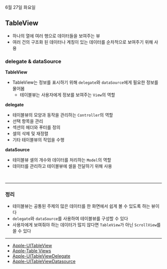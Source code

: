 6월 27일 화요일

## TableView
- 하나의 열에 여러 행으로 데이터들을 보여주는 뷰
- 여러 건의 구조화 된 데이터나 계칭이 있는 데이터를 순차적으로 보여주기 위해 사용

### delegate & dataSource

**TableView**
- TableView는 정보를 표시하기 위해 `delegate`와 `dataSource`에게 필요한 정보를 물어봄
    - 테이블뷰는 사용자에게 정보를 보여주는 `View`의 역할

**delegate**
- 테이블뷰의 모양과 동작을 관리하는 `Controller`의 역할
- 선택 항목을 관리
- 섹션의 헤더와 푸터를 정의
- 셀의 삭제 및 재정렬
- 기타 테이블뷰의 작업을 수행

**dataSource**
- 테이블뷰 셀의 개수와 데이터를 처리하는 `Model`의 역할
- 데이터를 관리하고 테이블뷰에 셀을 전달하기 위해 사용

</br>

---
### 정리
- 테이블뷰는 공통된 주제의 많은 데이터를 한 화면에서 쉽게 볼 수 있도록 하는 뷰이다
- `delegate`와 `dataSource`를 사용하여 테이블뷰를 구성할 수 있다
- 사용자에게 보여줘야 하는 데이터가 많지 않다면 `TableView`가 아닌 `ScrollView`를 쓸 수 있다

---
- [Apple-UITableView](https://developer.apple.com/documentation/uikit/uitableview)
- [Apple-Table Views](https://developer.apple.com/documentation/uikit/views_and_controls/table_views)
- [Apple-UITableViewDelegate](https://developer.apple.com/documentation/uikit/uitableviewdelegate)
- [Apple-UITableViewDatasource](https://developer.apple.com/documentation/uikit/uitableviewdatasource)
